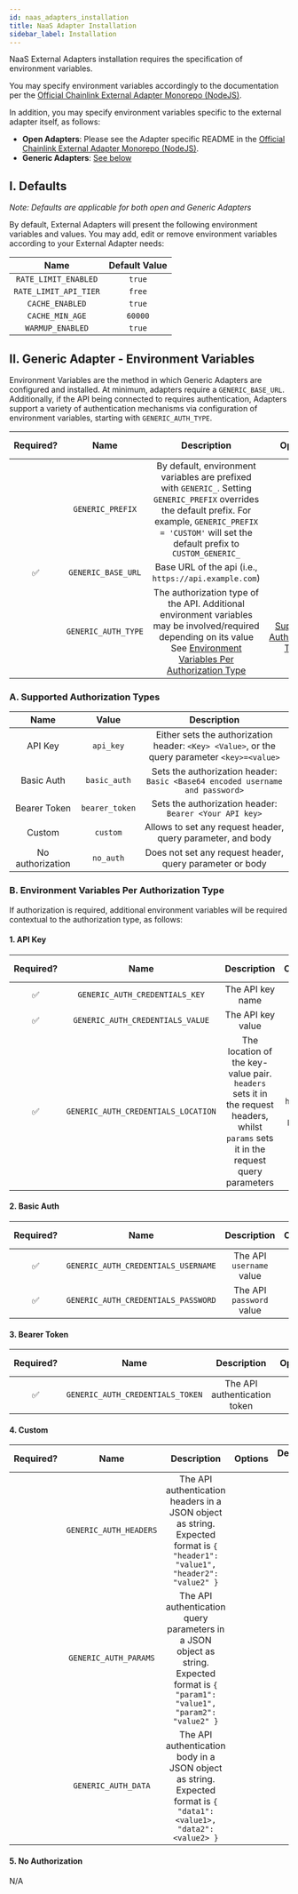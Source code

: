 ```yaml
---
id: naas_adapters_installation
title: NaaS Adapter Installation
sidebar_label: Installation
---
```


NaaS External Adapters installation requires the specification of environment variables.

You may specify environment variables accordingly to the documentation per the [Official Chainlink External Adapter Monorepo (NodeJS)](https://github.com/smartcontractkit/external-adapters-js).

In addition, you may specify environment variables specific to the external adapter itself, as follows:

- **Open Adapters**: Please see the Adapter specific README in the [Official Chainlink External Adapter Monorepo (NodeJS)](https://github.com/smartcontractkit/external-adapters-js).
- **Generic Adapters**: [See below](#ii-generic-adapter-environment-variables)

## I. Defaults

_Note: Defaults are applicable for both open and Generic Adapters_

By default, External Adapters will present the following environment variables and values. You may add, edit or remove environment variables according to your External Adapter needs:

| Name | Default Value |
| :--: | :-----------: |
|`RATE_LIMIT_ENABLED`|`true`|
|`RATE_LIMIT_API_TIER`|`free`|
|`CACHE_ENABLED`|`true`|
|`CACHE_MIN_AGE`|`60000`|
|`WARMUP_ENABLED`|`true`|

## II. Generic Adapter - Environment Variables

Environment Variables are the method in which Generic Adapters are configured and installed. At minimum, adapters require a `GENERIC_BASE_URL`. Additionally, if the API being connected to requires authentication, Adapters support a variety of authentication mechanisms via configuration of environment variables, starting with `GENERIC_AUTH_TYPE`.

| Required? |        Name         |                                                                                                     Description                                                                                                      |                                Options                                | Defaults to |
| :-------: | :-----------------: | :------------------------------------------------------------------------------------------------------------------------------------------------------------------------------------------------------------------: | :-------------------------------------------------------------------: | :---------: |
|           |  `GENERIC_PREFIX`   |   By default, environment variables are prefixed with `GENERIC_`. Setting `GENERIC_PREFIX` overrides the default prefix. For example, `GENERIC_PREFIX = 'CUSTOM'` will set the default prefix to `CUSTOM_GENERIC_`   |                                                                       |             |
|    ✅     | `GENERIC_BASE_URL`  |                                                                                Base URL of the api (i.e., `https://api.example.com`)                                                                                 |                                                                       |             |
|           | `GENERIC_AUTH_TYPE` | The authorization type of the API. Additional environment variables may be involved/required depending on its value See [Environment Variables Per Authorization Type](#b-environment-variables-per-authorization-type) | See [Supported Authorization Types](#a-supported-authorization-types) |  `no_auth`  |

### A. Supported Authorization Types

|       Name       |     Value      |                                          Description                                          |
| :--------------: | :------------: | :-------------------------------------------------------------------------------------------: |
|     API Key      |   `api_key`    | Either sets the authorization header: `<Key> <Value>`, or the query parameter `<key>=<value>` |
|    Basic Auth    |  `basic_auth`  |         Sets the authorization header: `Basic <Base64 encoded username and password>`         |
|   Bearer Token   | `bearer_token` |                    Sets the authorization header: `Bearer <Your API key>`                     |
|      Custom      |    `custom`    |                  Allows to set any request header, query parameter, and body                  |
| No authorization |   `no_auth`    |                   Does not set any request header, query parameter or body                    |

### B. Environment Variables Per Authorization Type

If authorization is required, additional environment variables will be required contextual to the authorization type, as follows:

#### 1. API Key

| Required? |                Name                 |                                                              Description                                                              |        Options        | Defaults to |
| :-------: | :---------------------------------: | :-----------------------------------------------------------------------------------------------------------------------------------: | :-------------------: | :---------: |
|    ✅     |   `GENERIC_AUTH_CREDENTIALS_KEY`    |                                                           The API key name                                                            |                       |             |
|    ✅     |  `GENERIC_AUTH_CREDENTIALS_VALUE`   |                                                           The API key value                                                           |                       |             |
|    ✅     | `GENERIC_AUTH_CREDENTIALS_LOCATION` | The location of the key-value pair. `headers` sets it in the request headers, whilst `params` sets it in the request query parameters | `headers` or `params` |             |

#### 2. Basic Auth

| Required? |                Name                 |       Description        | Options | Defaults to |
| :-------: | :---------------------------------: | :----------------------: | :-----: | :---------: |
|    ✅     | `GENERIC_AUTH_CREDENTIALS_USERNAME` | The API `username` value |         |             |
|    ✅     | `GENERIC_AUTH_CREDENTIALS_PASSWORD` | The API `password` value |         |             |

#### 3. Bearer Token

| Required? |               Name               |         Description          | Options | Defaults to |
| :-------: | :------------------------------: | :--------------------------: | :-----: | :---------: |
|    ✅     | `GENERIC_AUTH_CREDENTIALS_TOKEN` | The API authentication token |         |             |

#### 4. Custom

| Required? |          Name          |                                                             Description                                                             | Options | Defaults to |
| :-------: | :--------------------: | :---------------------------------------------------------------------------------------------------------------------------------: | :-----: | :---------: |
|           | `GENERIC_AUTH_HEADERS` |    The API authentication headers in a JSON object as string. Expected format is `{ "header1": "value1", "header2": "value2" }`     |         |    `{}`     |
|           | `GENERIC_AUTH_PARAMS`  | The API authentication query parameters in a JSON object as string. Expected format is `{ "param1": "value1", "param2": "value2" }` |         |    `{}`     |
|           |  `GENERIC_AUTH_DATA`   |        The API authentication body in a JSON object as string. Expected format is `{ "data1": <value1>, "data2": <value2> }`        |         |    `{}`     |

#### 5. No Authorization

N/A
